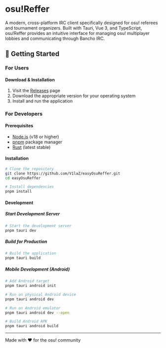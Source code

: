 # osu!Reffer

A modern, cross-platform IRC client specifically designed for osu! referees and tournament organizers. Built with Tauri, Vue 3, and TypeScript, osu!Reffer provides an intuitive interface for managing osu! multiplayer lobbies and communicating through Bancho IRC.

## 🚀 Getting Started

### For Users

#### Download & Installation
1. Visit the [Releases](https://github.com/yourusername/easyOsuReffer/releases) page
2. Download the appropriate version for your operating system
3. Install and run the application

### For Developers

#### Prerequisites
- [Node.js](https://nodejs.org/) (v18 or higher)
- [pnpm](https://pnpm.io/) package manager
- [Rust](https://rustup.rs/) (latest stable)

#### Installation
```bash
# Clone the repository
git clone https://github.com/V1laZ/easyOsuReffer.git
cd easyOsuReffer

# Install dependencies
pnpm install
```

#### Development

##### Start Development Server
```bash
# Start the development server
pnpm tauri dev
```

##### Build for Production
```bash
# Build the application
pnpm tauri build
```

##### Mobile Development (Android)
```bash
# Add Android target
pnpm tauri android init

# Run on physical Android device
pnpm tauri android dev

# Run on Android emulator
pnpm tauri android dev --open

# Build Android APK
pnpm tauri android build
```
---

Made with ❤️ for the osu! community